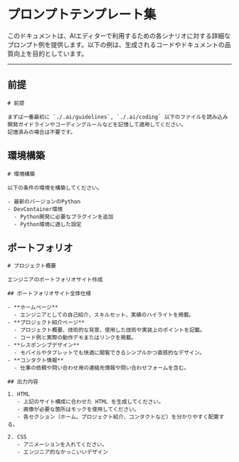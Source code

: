 <!--
  プロンプトテンプレート集
  このファイルは、各シナリオに対するプロンプト例を記載しています。
  具体的な要件、出力形式、コードスタイルやルールなどを明記することで、より高品質な生成を目指します。
-->

# プロンプトテンプレート集

このドキュメントは、AIエディターで利用するための各シナリオに対する詳細なプロンプト例を提供します。以下の例は、生成されるコードやドキュメントの品質向上を目的としています。

---

## 前提

```
# 前提

まずは一番最初に `./.ai/guidelines`, `./.ai/coding` 以下のファイルを読み込み開発ガイドラインやコーディングルールなどを記憶して適用してください。
記憶済みの場合は不要です。

```

## 環境構築

```
# 環境構築

以下の条件の環境を構築してください。

- 最新のバージョンのPython
- DevContainer環境
  - Python開発に必要なプラグインを追加
  - Python環境に適した設定

```

## ポートフォリオ

```
# プロジェクト概要

エンジニアのポートフォリオサイト作成

## ポートフォリオサイト全体仕様

- **ホームページ**
  - エンジニアとしての自己紹介、スキルセット、実績のハイライトを掲載。
- **プロジェクト紹介ページ**
  - プロジェクト概要、技術的な背景、使用した技術や実装上のポイントを記載。
  - コード例と実際の動作デモまたはリンクを掲載。
- **レスポンシブデザイン**
  - モバイルやタブレットでも快適に閲覧できるシンプルかつ直感的なデザイン。
- **コンタクト情報**
  - 仕事の依頼や問い合わせ用の連絡先情報や問い合わせフォームを含む。

## 出力内容

1. HTML
   - 上記のサイト構成に合わせた HTML を生成してください。
   - 画像が必要な箇所はモックを使用してください。
   - 各セクション（ホーム、プロジェクト紹介、コンタクトなど）を分かりやすく配置する。

2. CSS
   - アニメーションを入れてください。
   - エンジニア的なかっこいいデザイン

```
